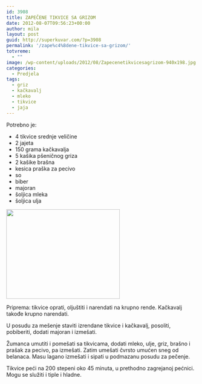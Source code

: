 ```yaml
---
id: 3908
title: ZAPEČENE TIKVICE SA GRIZOM
date: 2012-08-07T09:56:23+00:00
author: mila
layout: post
guid: http://superkuvar.com/?p=3908
permalink: '/zape%c4%8dene-tikvice-sa-grizom/'
totvreme:
  - ""
image: /wp-content/uploads/2012/08/Zapecenetikvicesagrizom-940x198.jpg
categories:
  - Predjela
tags:
  - griz
  - kačkavalj
  - mleko
  - tikvice
  - jaja
---
```

Potrebno je:

  * 4 tikvice srednje veličine
  * 2 jajeta
  * 150 grama kačkavalja
  * 5 kašika pšeničnog griza
  * 2 kašike brašna
  * kesica praška za pecivo
  * so
  * biber
  * majoran
  * šoljica mleka
  * šoljica ulja

<img class="alignnone size-medium wp-image-3910" title="Zapecenetikvicesagrizom" src="//superkuvar.com/wp-content/uploads/2012/08/Zapecenetikvicesagrizom-e1344333126907-300x237.jpg" alt="" width="300" height="237" /> 

Priprema: tikvice oprati, oljuštiti i narendati na krupno rende. Kačkavalj takođe krupno narendati.

U posudu za mešenje staviti izrendane tikvice i kačkavalj, posoliti, pobiberiti, dodati majoran i izmešati.

Žumanca umutiti i pomešati sa tikvicama, dodati mleko, ulje, griz, brašno i prašak za pecivo, pa izmešati. Zatim umešati čvrsto umućen sneg od belanaca. Masu lagano izmešati i sipati u podmazanu posudu za pečenje.

Tikvice peći na 200 stepeni oko 45 minuta, u prethodno zagrejanoj pećnici. Mogu se služiti i tiple i hladne.